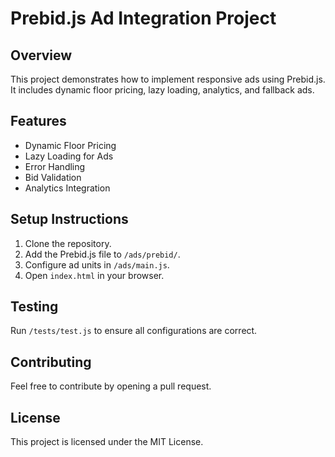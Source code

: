 # Prebid.js Ad Integration Project

## Overview
This project demonstrates how to implement responsive ads using Prebid.js. It includes dynamic floor pricing, lazy loading, analytics, and fallback ads.

## Features
- Dynamic Floor Pricing
- Lazy Loading for Ads
- Error Handling
- Bid Validation
- Analytics Integration

## Setup Instructions
1. Clone the repository.
2. Add the Prebid.js file to `/ads/prebid/`.
3. Configure ad units in `/ads/main.js`.
4. Open `index.html` in your browser.

## Testing
Run `/tests/test.js` to ensure all configurations are correct.

## Contributing
Feel free to contribute by opening a pull request.

## License
This project is licensed under the MIT License.
